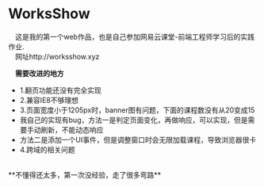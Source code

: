 # WorksShow

&emsp;这是我的第一个web作品，也是自己参加网易云课堂-前端工程师学习后的实践作业.<br />
&emsp;网址http://worksshow.xyz
    
&emsp;**需要改进的地方**
-  1.翻页功能还没有完全实现
-  2.兼容IE8不够理想
-  3.页面宽度小于1205px时，banner图有问题，下面的课程数没有从20变成15
 -  我自己的实现有bug，方法一是判定页面变化，再做响应，可以实现，但是需要手动刷新，不能动态响应
 -  方法二是添加一个UI事件，但是调整窗口时会无限加载课程，导致浏览器很卡
-  4.跨域的相关问题<br />
<br />
**不懂得还太多，第一次没经验，走了很多弯路**
